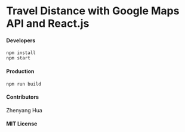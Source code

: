 # Travel Distance with Google Maps API and React.js

#### Developers
```
npm install
npm start
```

#### Production
```
npm run build
```

#### Contributors
Zhenyang Hua

#### MIT License